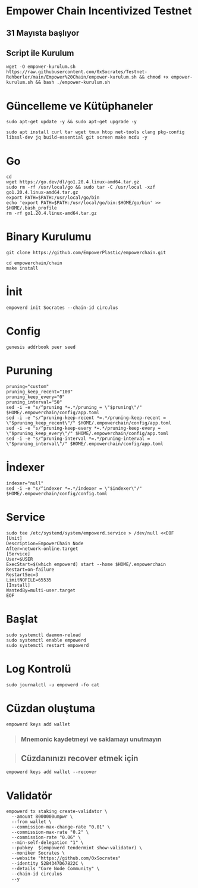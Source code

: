 # Empower Chain Incentivized Testnet
## 31 Mayısta başlıyor
## Script ile Kurulum
```
wget -O empower-kurulum.sh https://raw.githubusercontent.com/0xSocrates/Testnet-Rehberler/main/Empower%20Chain/empower-kurulum.sh && chmod +x empower-kurulum.sh && bash ./empower-kurulum.sh
``` 
# Güncelleme ve Kütüphaneler
```
sudo apt-get update -y && sudo apt-get upgrade -y
``` 
```
sudo apt install curl tar wget tmux htop net-tools clang pkg-config libssl-dev jq build-essential git screen make ncdu -y
```
# Go
```
cd
wget https://go.dev/dl/go1.20.4.linux-amd64.tar.gz
sudo rm -rf /usr/local/go && sudo tar -C /usr/local -xzf go1.20.4.linux-amd64.tar.gz
export PATH=$PATH:/usr/local/go/bin
echo 'export PATH=$PATH:/usr/local/go/bin:$HOME/go/bin' >> $HOME/.bash_profile
rm -rf go1.20.4.linux-amd64.tar.gz
```

# Binary Kurulumu
```
git clone https://github.com/EmpowerPlastic/empowerchain.git
```
```
cd empowerchain/chain
make install
```
# İnit
```
empoverd init Socrates --chain-id circulus
```
# Config
```
genesis addrbook peer seed
```
# Puruning
```
pruning="custom"
pruning_keep_recent="100"
pruning_keep_every="0"
pruning_interval="50"
sed -i -e "s/^pruning *=.*/pruning = \"$pruning\"/" $HOME/.empowerchain/config/app.toml
sed -i -e "s/^pruning-keep-recent *=.*/pruning-keep-recent = \"$pruning_keep_recent\"/" $HOME/.empowerchain/config/app.toml
sed -i -e "s/^pruning-keep-every *=.*/pruning-keep-every = \"$pruning_keep_every\"/" $HOME/.empowerchain/config/app.toml
sed -i -e "s/^pruning-interval *=.*/pruning-interval = \"$pruning_interval\"/" $HOME/.empowerchain/config/app.toml
```

# İndexer
```
indexer="null"
sed -i -e "s/^indexer *=.*/indexer = \"$indexer\"/" $HOME/.empowerchain/config/config.toml
```


# Service
```
sudo tee /etc/systemd/system/empowerd.service > /dev/null <<EOF
[Unit]
Description=EmpowerChain Node
After=network-online.target
[Service]
User=$USER
ExecStart=$(which empowerd) start --home $HOME/.empowerchain
Restart=on-failure
RestartSec=3
LimitNOFILE=65535
[Install]
WantedBy=multi-user.target
EOF
```
# Başlat
```
sudo systemctl daemon-reload
sudo systemctl enable empowerd
sudo systemctl restart empowerd
```
# Log Kontrolü
```
sudo journalctl -u empowerd -fo cat
```
# Cüzdan oluştuma
```
empowerd keys add wallet
``` 
> ### Mnemonic kaydetmeyi ve saklamayı unutmayın
 
> ## Cüzdanınızı recover etmek için
```
empowerd keys add wallet --recover
``` 

# Validatör
```
empowerd tx staking create-validator \
  --amount 8000000umpwr \
  --from wallet \
  --commission-max-change-rate "0.01" \
  --commission-max-rate "0.2" \
  --commission-rate "0.06" \
  --min-self-delegation "1" \
  --pubkey  $(empowerd tendermint show-validator) \
  --moniker Socrates \
  --website "https://github.com/0xSocrates"
  --identity 52B4347D67822C \
  --details "Core Node Community" \
  --chain-id circulus
  --y
 ```
































